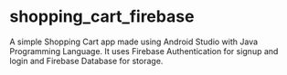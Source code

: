 # shopping_cart_firebase
A simple Shopping Cart app made using Android Studio with Java Programming Language. It uses Firebase Authentication for signup and login and Firebase Database for storage.
